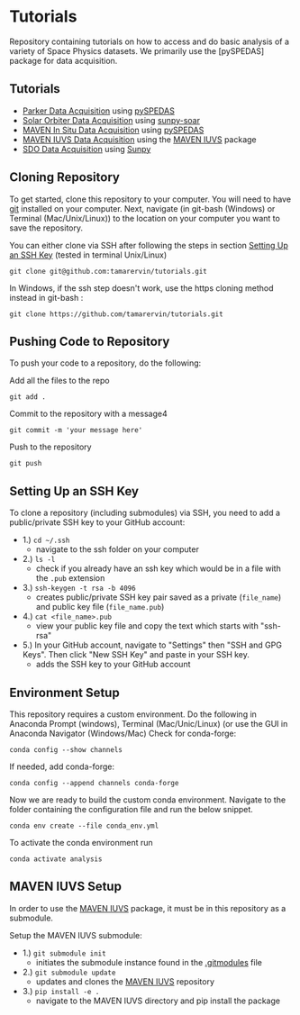 # Tutorials

Repository containing tutorials on how to access and do basic analysis of a variety of Space Physics datasets. We primarily use the [pySPEDAS] package for data acquisition.

## Tutorials

* [Parker Data Acquisition](https://github.com/tamarervin/tutorials/blob/main/parker.ipynb) using [pySPEDAS](https://pyspedas.readthedocs.io/en/latest/psp.html)
* [Solar Orbiter Data Acquisition](https://github.com/tamarervin/tutorials/blob/main/orbiter.ipynb) using [sunpy-soar](https://docs.sunpy.org/projects/soar/)
* [MAVEN In Situ Data Acquisition](https://github.com/tamarervin/tutorials/blob/main/maven.ipynb) using [pySPEDAS](https://pyspedas.readthedocs.io/en/latest/maven.html)
* [MAVEN IUVS Data Acquisition](https://github.com/tamarervin/tutorials/blob/main/iuvs.ipynb) using the [MAVEN IUVS](https://github.com/lasp/maven_iuvs/tree/master) package
* [SDO Data Acquisition](https://github.com/tamarervin/tutorials/blob/main/sdo.ipynb) using [Sunpy](https://sunpy.org/)

## Cloning Repository

To get started, clone this repository to your computer. You will need to have [git](https://github.com/git-guides/install-git) installed on your computer. Next, navigate (in git-bash (Windows) or Terminal (Mac/Unix/Linux)) to the location on your computer you want to save the repository.

You can either clone via SSH after following the steps in section [Setting Up an SSH Key]()  (tested in terminal Unix/Linux)
   
```
git clone git@github.com:tamarervin/tutorials.git
```
   
In Windows, if the ssh step doesn't work, use the https cloning method instead in git-bash :

```
git clone https://github.com/tamarervin/tutorials.git   
```   

## Pushing Code to Repository

To push your code to a repository, do the following:  

Add all the files to the repo

```
git add .
```

Commit to the repository with a message4

```
git commit -m 'your message here'
```

Push to the repository

```
git push
```

## Setting Up an SSH Key 

To clone a repository (including submodules) via SSH, you need to add a public/private SSH key to your GitHub account:
* 1.) <code>cd ~/.ssh</code>
    * navigate to the ssh folder on your computer
* 2.) <code>ls -l</code>
    * check if you already have an ssh key which would be in a file with the <code>.pub</code> extension
* 3.) <code>ssh-keygen -t rsa -b 4096</code>
    * creates public/private SSH key pair saved as a private (`file_name`) and public key file (`file_name.pub`)
* 4.) <code>cat <file_name>.pub</code>
    * view your public key file and copy the text which starts with "ssh-rsa"
* 5.) In your GitHub account, navigate to "Settings" then "SSH and GPG Keys". Then click "New SSH Key" and paste in your SSH key.
    * adds the SSH key to your GitHub account


## Environment Setup

This repository requires a custom environment. Do the following in Anaconda Prompt (windows), Terminal (Mac/Unic/Linux) (or use the GUI in Anaconda Navigator (Windows/Mac)
Check for conda-forge:
```
conda config --show channels
```
If needed, add conda-forge:
```
conda config --append channels conda-forge
```
Now we are ready to build the custom conda environment. Navigate to the folder containing the configuration file and run the below snippet.
```
conda env create --file conda_env.yml
```
To activate the conda environment run
```
conda activate analysis
```

## MAVEN IUVS Setup

In order to use the [MAVEN IUVS](https://github.com/lasp/maven_iuvs/tree/master) package, it must be in this repository as a submodule.

Setup the MAVEN IUVS submodule: 
* 1.) <code>git submodule init</code>
    * initiates the submodule instance found in the [.gitmodules](https://github.com/tamarervin/tutorials/blob/main/.gitmodules) file
* 2.) <code>git submodule update</code>
    * updates and clones the [MAVEN IUVS](https://github.com/lasp/maven_iuvs/tree/master) repository
* 3.) <code>pip install -e .</code>
    * navigate to the MAVEN IUVS directory and pip install the package
